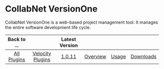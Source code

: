 
# CollabNet VersionOne

CollabNet VersionOne is a web-based project management tool. It manages the entire software development life cycle.

|Back to ...||Latest Version||||
| :---: | :---: | :---: | :---: | :---: | :---: |
|[All Plugins](../../index.md)|[Velocity Plugins](../README.md)|[1.0.11](https://raw.githubusercontent.com/UrbanCode/IBM-UCV-PLUGINS/main/files/ucv-ext-versionone/ucv-ext-versionone-1.0.11.tar.zip)|[Overview](overview.md)|[Usage](usage.md)|[Downloads](downloads.md)|
